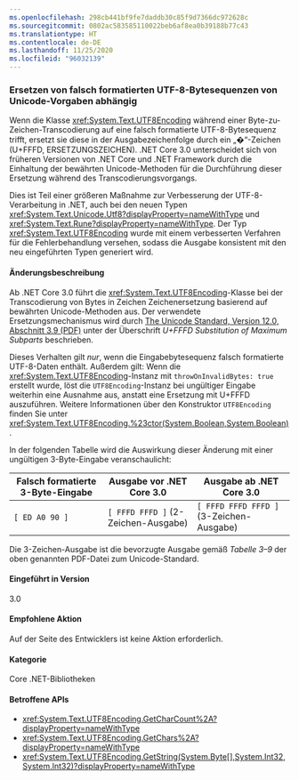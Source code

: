 ```yaml
---
ms.openlocfilehash: 298cb441bf9fe7daddb30c85f9d7366dc972628c
ms.sourcegitcommit: 0802ac583585110022beb6af8ea0b39188b77c43
ms.translationtype: HT
ms.contentlocale: de-DE
ms.lasthandoff: 11/25/2020
ms.locfileid: "96032139"
---
```

### <a name="replacing-ill-formed-utf-8-byte-sequences-follows-unicode-guidelines"></a>Ersetzen von falsch formatierten UTF-8-Bytesequenzen von Unicode-Vorgaben abhängig

Wenn die Klasse <xref:System.Text.UTF8Encoding> während einer Byte-zu-Zeichen-Transcodierung auf eine falsch formatierte UTF-8-Bytesequenz trifft, ersetzt sie diese in der Ausgabezeichenfolge durch ein „�“-Zeichen (U+FFFD, ERSETZUNGSZEICHEN). .NET Core 3.0 unterscheidet sich von früheren Versionen von .NET Core und .NET Framework durch die Einhaltung der bewährten Unicode-Methoden für die Durchführung dieser Ersetzung während des Transcodierungsvorgangs.

Dies ist Teil einer größeren Maßnahme zur Verbesserung der UTF-8-Verarbeitung in .NET, auch bei den neuen Typen <xref:System.Text.Unicode.Utf8?displayProperty=nameWithType> und <xref:System.Text.Rune?displayProperty=nameWithType>. Der Typ <xref:System.Text.UTF8Encoding> wurde mit einem verbesserten Verfahren für die Fehlerbehandlung versehen, sodass die Ausgabe konsistent mit den neu eingeführten Typen generiert wird.

#### <a name="change-description"></a>Änderungsbeschreibung

Ab .NET Core 3.0 führt die <xref:System.Text.UTF8Encoding>-Klasse bei der Transcodierung von Bytes in Zeichen Zeichenersetzung basierend auf bewährten Unicode-Methoden aus. Der verwendete Ersetzungsmechanismus wird durch [The Unicode Standard, Version 12.0, Abschnitt 3.9 (PDF)](https://www.unicode.org/versions/Unicode12.0.0/ch03.pdf) unter der Überschrift _U+FFFD Substitution of Maximum Subparts_ beschrieben.

Dieses Verhalten gilt _nur_, wenn die Eingabebytesequenz falsch formatierte UTF-8-Daten enthält. Außerdem gilt: Wenn die <xref:System.Text.UTF8Encoding>-Instanz mit `throwOnInvalidBytes: true` erstellt wurde, löst die `UTF8Encoding`-Instanz bei ungültiger Eingabe weiterhin eine Ausnahme aus, anstatt eine Ersetzung mit U+FFFD auszuführen. Weitere Informationen über den Konstruktor `UTF8Encoding` finden Sie unter <xref:System.Text.UTF8Encoding.%23ctor(System.Boolean,System.Boolean)>.

In der folgenden Tabelle wird die Auswirkung dieser Änderung mit einer ungültigen 3-Byte-Eingabe veranschaulicht:

| Falsch formatierte 3-Byte-Eingabe | Ausgabe vor .NET Core 3.0          | Ausgabe ab .NET Core 3.0        |
|-------------------------|--------------------------------------|-------------------------------------------|
| `[ ED A0 90 ]`          | `[ FFFD FFFD ]` (2-Zeichen-Ausgabe) | `[ FFFD FFFD FFFD ]` (3-Zeichen-Ausgabe) |

Die 3-Zeichen-Ausgabe ist die bevorzugte Ausgabe gemäß _Tabelle 3–9_ der oben genannten PDF-Datei zum Unicode-Standard.

#### <a name="version-introduced"></a>Eingeführt in Version

3.0

#### <a name="recommended-action"></a>Empfohlene Aktion

Auf der Seite des Entwicklers ist keine Aktion erforderlich.

#### <a name="category"></a>Kategorie

Core .NET-Bibliotheken

#### <a name="affected-apis"></a>Betroffene APIs

- <xref:System.Text.UTF8Encoding.GetCharCount%2A?displayProperty=nameWithType>
- <xref:System.Text.UTF8Encoding.GetChars%2A?displayProperty=nameWithType>
- <xref:System.Text.UTF8Encoding.GetString(System.Byte[],System.Int32,System.Int32)?displayProperty=nameWithType>

<!--

#### Affected APIs

- `Overload:System.Text.UTF8Encoding.GetCharCount`
- `Overload:System.Text.UTF8Encoding.GetChars`
- `M:System.Text.UTF8Encoding.GetString(System.Byte[],System.Int32,System.Int32)`

-->
